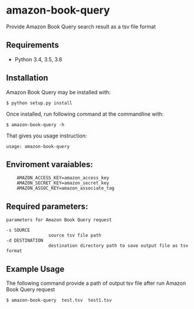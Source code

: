 # amazon-book-query
Provide Amazon Book Query search result as a tsv file format

## Requirements
* Python 3.4, 3.5, 3.6

## Installation

Amazon Book Query may be installed with:
```
$ python setup.py install
```

Once installed, run following command at the commandline with:
```
$ amazon-book-query -h
```

That gives you usage instruction:
```
usage: amazon-book-query
```
## Enviroment varaiables:
```
    AMAZON_ACCESS_KEY=amazon_access_key
    AMAZON_SECRET_KEY=amazon_secret_key
    AMAZON_ASSOC_KEY=amazon_associate_tag
```
## Required parameters:
    parameters for Amazon Book Query request

    -s SOURCE
                    source tsv file path
    -d DESTINATION
                    destination directory path to save output file as tsv format

## Example Usage
The following command provide a path of output tsv file after run Amazon Book Query request
```
$ amazon-book-query  test.tsv  test1.tsv

```